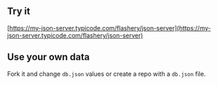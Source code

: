 ## Try it

[https://my-json-server.typicode.com/flashery/json-server](https://my-json-server.typicode.com/flashery/json-server)

## Use your own data

Fork it and change `db.json` values or create a repo with a `db.json` file.
